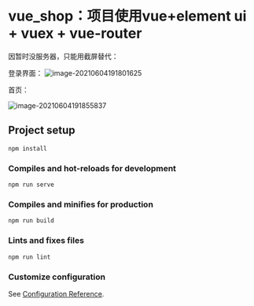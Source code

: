# vue_shop：项目使用vue+element ui + vuex + vue-router

因暂时没服务器，只能用截屏替代：

登录界面：
![image-20210604191801625](https://user-images.githubusercontent.com/50164803/120794476-df63d880-c56a-11eb-9569-1afd57822753.png)

首页：

![image-20210604191855837](https://user-images.githubusercontent.com/50164803/120794492-e4c12300-c56a-11eb-9212-39e51d4932c1.png)

## Project setup
```
npm install
```

### Compiles and hot-reloads for development
```
npm run serve
```

### Compiles and minifies for production
```
npm run build
```

### Lints and fixes files
```
npm run lint
```

### Customize configuration
See [Configuration Reference](https://cli.vuejs.org/config/).
